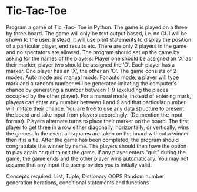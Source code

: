# Tic-Tac-Toe
Program a game of Tic -Tac- Toe in Python. The game is played on a three by three board. 
The game will only be text output based, i.e. no GUI will be shown to the user. Instead, it will use print statements to display the position of a particular player, end results etc.
There are only 2 players in the game and no spectators are allowed. 
The program should set up the game by asking for the names of the players. Player one should be assigned an ‘X’ as their marker, player two should be assigned the ‘O’. 
Each player has a marker. One player has an ‘X’, the other an ‘O’.
The game consists of 2 modes: Auto mode and manual mode. 
For auto mode, a player will type mark and a random number will be generated imitating the computer’s chance by generating a number between 1-9 (excluding the places occupied by the other player). 
For a manual mode, instead of entering mark, players can enter any number between 1 and 9 and that particular number will imitate their chance. 
You are free to use any data structure to present the board and take input from players accordingly. (Do mention the input format).
Players alternate turns to place their marker on the board. The first player to get three in a row either diagonally, horizontally, or vertically, wins the games. 
In the event all squares are taken on the board without a winner then it is a tie. 
After the game has been completed, the program should congratulate the winner by name. 
The players should then have the option to play again or quit to exit the game.
If any player enters "quit" during the game, the game ends and the other player wins automatically.
You may not assume that any input the user provides you is initially valid.
 
Concepts required:
List, Tuple, Dictionary
OOPS
Random number generation
Iterations, conditional statements and functions
